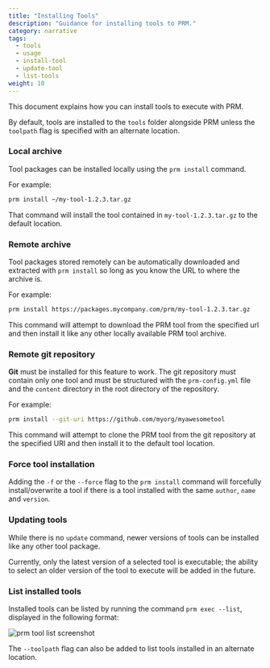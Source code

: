 ```yaml
---
title: "Installing Tools"
description: "Guidance for installing tools to PRM."
category: narrative
tags:
  - tools
  - usage
  - install-tool
  - update-tool
  - list-tools
weight: 10
---
```


This document explains how you can install tools to execute with PRM.

By default, tools are installed  to the `tools` folder alongside PRM unless the `toolpath` flag is specified with an alternate location.

### Local archive

Tool packages can be installed locally using the `prm install` command.

For example:

```bash
prm install ~/my-tool-1.2.3.tar.gz
```

That command will install the tool contained in `my-tool-1.2.3.tar.gz` to the default location.

### Remote archive

Tool packages stored remotely can be automatically downloaded and extracted with `prm install` so long as you know the URL to where the archive is.

For example:

```bash
prm install https://packages.mycompany.com/prm/my-tool-1.2.3.tar.gz
```

This command will attempt to download the PRM tool from the specified url and then install it like any other locally available PRM tool archive.

### Remote git repository

**Git** must be installed for this feature to work. The git repository must contain only one tool and must be structured with the `prm-config.yml` file and the `content` directory in the root directory of the repository.

For example:

```bash
prm install --git-uri https://github.com/myorg/myawesometool
```

This command will attempt to clone the PRM tool from the git repository at the specified URI and then install it to the default tool location.

### Force tool installation

Adding the `-f` or the `--force` flag to the `prm install` command will forcefully install/overwrite a tool if there is a tool installed with the same `author`, `name` and `version`.

### Updating tools

While there is no `update` command, newer versions of tools can be installed like any other tool package.

Currently, only the latest version of a selected tool is executable; the ability to select an older version of the tool to execute will be added in the future.

### List installed tools

Installed tools can be listed by running the command `prm exec --list`, displayed in the following format:

![prm tool list screenshot](https://github.com/puppetlabs/prm/blob/main/docs/md/content/images/exec-list-tools.png?raw=true)

The `--toolpath` flag can also be added to list tools installed in an alternate location.
